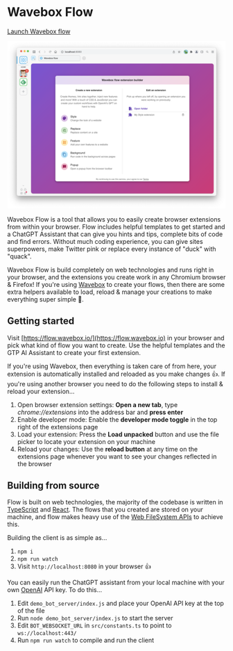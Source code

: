 # Wavebox Flow

[Launch Wavebox flow](https://flow.wavebox.io)

<img width="1025" alt="Wavebox Flow screenshot" src="images/hero.png">

Wavebox Flow is a tool that allows you to easily create browser extensions from within your browser. Flow includes helpful templates to get started and a ChatGPT Assistant that can give you hints and tips, complete bits of code and find errors. Without much coding experience, you can give sites superpowers, make Twitter pink or replace every instance of "duck" with "quack".

Wavebox Flow is build completely on web technologies and runs right in your browser, and the extensions you create work in any Chromium browser & Firefox! If you're using [Wavebox](https://wavebox.io) to create your flows, then there are some extra helpers available to load, reload & manage your creations to make everything super simple 🦸.


## Getting started

Visit [https://flow.wavebox.io/](https://flow.wavebox.io) in your browser and pick what kind of flow you want to create. Use the helpful templates and the GTP AI Assistant to create your first extension.

If you're using Wavebox, then everything is taken care of from here, your extension is automatically installed and reloaded as you make changes 👍. If you're using another browser you need to do the following steps to install & reload your extension...

1. Open browser extension settings: **Open a new tab**, type *chrome://extensions* into the address bar and **press enter**
2. Enable developer mode: Enable the **developer mode toggle** in the top right of the extensions page
3. Load your extension: Press the **Load unpacked** button and use the file picker to locate your extension on your machine
4. Reload your changes: Use the **reload button** at any time on the extensions page whenever you want to see your changes reflected in the browser

## Building from source

Flow is built on web technologies, the majority of the codebase is written in [TypeScript](https://www.typescriptlang.org/) and [React](https://reactjs.org/). The flows that you created are stored on your machine, and flow makes heavy use of the [Web FileSystem APIs](https://developer.mozilla.org/en-US/docs/Web/API/FileSystem) to achieve this.


Building the client is as simple as...

1. `npm i`
2. `npm run watch`
3. Visit `http://localhost:8080` in your browser 👍

You can easily run the ChatGPT assistant from your local machine with your own [OpenAI](https://openai.com/) API key. To do this...

1. Edit `demo_bot_server/index.js` and place your OpenAI API key at the top of the file
2. Run `node demo_bot_server/index.js` to start the server
3. Edit `BOT_WEBSOCKET_URL` in `src/constants.ts` to point to `ws://localhost:443/`
4. Run `npm run watch` to compile and run the client

